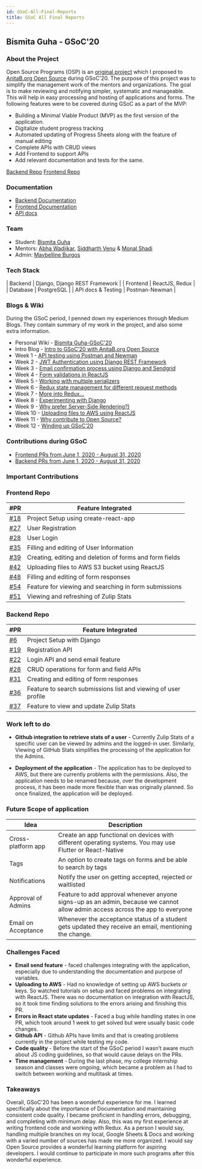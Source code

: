 ```yaml
---
id: GSoC-All-Final-Reports
title: GSoC All Final Reports
---
```


## Bismita Guha - GSoC'20
### About the Project

Open Source Programs (OSP) is an [original project](https://summerofcode.withgoogle.com/archive/2020/organizations/5270382996619264/) which I proposed to [AnitaB.org Open Source](https://github.com/anitab-org) during GSoC'20. The purpose of this project was to simplify the management work of the mentors and organizations. The goal is to make reviewing and notifying simpler, systematic and manageable. This will help in easy processing and hosting of applications and forms. The following features were to be covered during GSoC as a part of the MVP:

- Building a Minimal Viable Product (MVP) as the first version of the application.
- Digitalize student progress tracking
- Automated updating of Progress Sheets along with the feature of manual editing
- Complete APIs with CRUD views
- Add Frontend to support APIs
- Add relevant documentation and tests for the same.

[Backend Repo](https://github.com/anitab-org/anitab-forms-backend) [Frontend Repo](https://github.com/anitab-org/open-source-programs-web)

### Documentation

- [Backend Documentation](https://osp-backend-docs.surge.sh/)
- [Frontend Documentation](http://osp-web-docs.surge.sh/)
- [API docs](https://documenter.getpostman.com/view/11324046/Szzoaw1q)

### Team

- Student: [Bismita Guha](https://github.com/bismitaguha)
- Mentors: [Abha Wadjikar](https://github.com/abha224), [Siddharth Venu](https://github.com/sidvenu) & [Monal Shadi](https://github.com/Monal5031)
- Admin: [Maybelline Burgos](https://github.com/mayburgos)

### Tech Stack
	
| Backend 	     | Django, Django REST Framework |
| Frontend 	     | ReactJS, Redux                |
| Database 	     | PostgreSQL                    |
| API docs & Testing | Postman-Newman                |

### Blogs & Wiki

During the GSoC period, I penned down my experiences through Medium Blogs. They contain summary of my work in the project, and also some extra information.

- Personal Wiki - [Bismita Guha-GSoC'20](https://osp-backend-docs.surge.sh/docs/2020-Bismita-Guha)
- Intro Blog - [Intro to GSoC’20 with AnitaB.org Open Source](https://medium.com/anitab-org-open-source/intro-to-gsoc20-with-anitab-org-open-source-966df7922210)
- Week 1 - [API testing using Postman and Newman](https://medium.com/anitab-org-open-source/gsoc20-coding-phase-week-1-4f0df051fdf1
)
- Week 2 - [JWT Authentication using Django REST Framework](https://medium.com/anitab-org-open-source/gsoc20-coding-phase-week-2-6d13932e372f)
- Week 3 - [Email confirmation process using Django and Sendgrid](https://medium.com/anitab-org-open-source/gsoc20-coding-phase-week-3-9d084ea55bdc
)
- Week 4 - [Form validations in ReactJS](https://medium.com/anitab-org-open-source/form-validations-in-reactjs-4838ce32bd83)
- Week 5 - [Working with multiple serializers](https://medium.com/anitab-org-open-source/working-with-multiple-serializers-76858c07e50d)
- Week 6 - [Redux state management for different request methods](https://medium.com/anitab-org-open-source/redux-state-management-for-different-request-methods-fc1f29a82d3a)
- Week 7 - [More into Redux…](https://medium.com/anitab-org-open-source/more-into-redux-e0b1f8e26867)
- Week 8 - [Experimenting with Django](https://medium.com/anitab-org-open-source/experimenting-with-django-f5bc4d563996)
- Week 9 - [Why prefer Server-Side Rendering?)](https://medium.com/anitab-org-open-source/why-prefer-server-side-rendering-157b4ad41e45)
- Week 10 - [Uploading files to AWS using ReactJS](https://medium.com/anitab-org-open-source/uploading-files-to-aws-using-reactjs-9f3f85c0135d)
- Week 11 - [Why contribute to Open Source?](https://medium.com/anitab-org-open-source/why-contribute-to-open-source-af5bc966e295)
- Week 12 - [Winding up GSoC’20](https://medium.com/anitab-org-open-source/winding-up-gsoc20-89203bbf85e4)

### Contributions during GSoC
- [Frontend PRs from June 1, 2020 - August 31, 2020](https://github.com/anitab-org/open-source-programs-web/pulls?q=is%3Apr+author%3Abismitaguha+created%3A%3E2020-06-01+created%3A%3C2020-08-31)
- [Backend PRs from June 1, 2020 - August 31, 2020](https://github.com/anitab-org/anitab-forms-backend/pulls?q=is%3Apr+author%3Abismitaguha+created%3A%3E2020-06-01+created%3A%3C2020-08-31)

### Important Contributions
### Frontend Repo
| #PR     | Feature Integrated                                      |
|---------|---------------------------------------------------------|
| [#18](https://github.com/anitab-org/open-source-programs-web/pull/18) | Project Setup using create-react-app |
| [#27](https://github.com/anitab-org/open-source-programs-web/pull/27) | User Registration |
| [#28](https://github.com/anitab-org/open-source-programs-web/pull/28) | User Login |
| [#35](https://github.com/anitab-org/open-source-programs-web/pull/35) | Filling and editing of User Information |
| [#39](https://github.com/anitab-org/open-source-programs-web/pull/39) | Creating, editing and deletion of forms and form fields |
| [#42](https://github.com/anitab-org/open-source-programs-web/pull/42) | Uploading files to AWS S3 bucket using ReactJS |
| [#48](https://github.com/anitab-org/open-source-programs-web/pull/48) | Filling and editing of form responses |
| [#54](https://github.com/anitab-org/open-source-programs-web/pull/54) | Feature for viewing and searching in form submissions |
| [#51](https://github.com/anitab-org/open-source-programs-web/pull/51) | Viewing and refreshing of Zulip Stats |

### Backend Repo
| #PR     | Feature Integrated                                                 |
|---------|--------------------------------------------------------------------|
| [#6](https://github.com/anitab-org/anitab-forms-backend/pull/6)  | Project Setup with Django |
| [#19](https://github.com/anitab-org/anitab-forms-backend/pull/19) | Registration API |
| [#22](https://github.com/anitab-org/anitab-forms-backend/pull/22) | Login API and send email feature |
| [#28](https://github.com/anitab-org/anitab-forms-backend/pull/28) | CRUD operations for form and field APIs |
| [#31](https://github.com/anitab-org/anitab-forms-backend/pull/31) | Creating and editing of form responses |
| [#36](https://github.com/anitab-org/anitab-forms-backend/pull/36) | Feature to search submissions list and viewing of user profile |
| [#37](https://github.com/anitab-org/anitab-forms-backend/pull/37) | Feature to view and update Zulip Stats |

### Work left to do

- **Github integration to retrieve stats of a user** - Currently Zulip Stats of a specific user can be viewed by admins and the logged-in user. Similarly, Viewing of GitHub Stats simplifies the processing of the application for the Admins.

- **Deployment of the application** - The application has to be deployed to AWS, but there are currently problems with the permissions. Also, the application needs to be renamed because, over the development process, it has been made more flexible than was originally planned. So once finalized, the application will be deployed.

### Future Scope of application
| Idea                                                  | Description                                                                                                                                                                                                         |
|-------------------------------------------------------|---------------------------------------------------------------------------------------------------------------------------------------------------------------------------------------------------------------------|
| Cross-platform app                   | Create an app functional on devices with different operating systems. You may use Flutter or React-Native                        |
| Tags                    | An option to create tags on forms and be able to search by tags    |
| Notifications                    | Notify the user on getting accepted, rejected or waitlisted    |
| Approval of Admins               | Feature to add approval whenever anyone signs-up as an admin, because we cannot allow admin access across the app to everyone   |
| Email on Acceptance        | Whenever the acceptance status of a student gets updated they receive an email, mentioning the change.  |

### Challenges Faced

- **Email send feature** - faced challenges integrating with the application, especially due to understanding the documentation and purpose of variables.
- **Uploading to AWS** - Had no knowledge of setting up AWS buckets or keys. So watched tutorials on setup and faced problems on integrating with ReactJS. There was no documentation on integration with ReactJS, so it took time finding solutions to the errors arising and finishing this PR.
- **Errors in React state updates** - Faced a bug while handling states in one PR, which took around 1 week to get solved but were usually basic code changes.
- **Github API** - Github APIs have limits and that is creating problems currently in the project while testing my code.
- **Code quality** - Before the start of the GSoC period I wasn’t aware much about JS coding guidelines, so that would cause delays on the PRs.
 - **Time management** - During the last phase, my college internship season and classes were ongoing, which became a problem as I had to switch between working and multitask at times.

### Takeaways

Overall, GSoC'20 has been a wonderful experience for me. I learned specifically about the importance of Documentation and maintaining consistent code quality. I became proficient in handling errors, debugging, and completing with minimum delay. Also, this was my first experience at writing frontend code and working with Redux. As a person I would say, handling multiple branches on my local, Google Sheets & Docs and working with a varied number of sources has made me more organized. I would say Open Source provides a wonderful learning platform for aspiring developers. I would continue to participate in more such programs after this wonderful experience.
